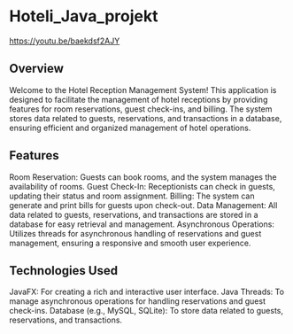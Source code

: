 # Hoteli_Java_projekt

https://youtu.be/baekdsf2AJY


## Overview
Welcome to the Hotel Reception Management System! This application is designed to facilitate the management of hotel receptions by providing features for room reservations, guest check-ins, and billing. The system stores data related to guests, reservations, and transactions in a database, ensuring efficient and organized management of hotel operations.

## Features
Room Reservation: Guests can book rooms, and the system manages the availability of rooms.
Guest Check-In: Receptionists can check in guests, updating their status and room assignment.
Billing: The system can generate and print bills for guests upon check-out.
Data Management: All data related to guests, reservations, and transactions are stored in a database for easy retrieval and management.
Asynchronous Operations: Utilizes threads for asynchronous handling of reservations and guest management, ensuring a responsive and smooth user experience.
## Technologies Used
JavaFX: For creating a rich and interactive user interface.
Java Threads: To manage asynchronous operations for handling reservations and guest check-ins.
Database (e.g., MySQL, SQLite): To store data related to guests, reservations, and transactions.
